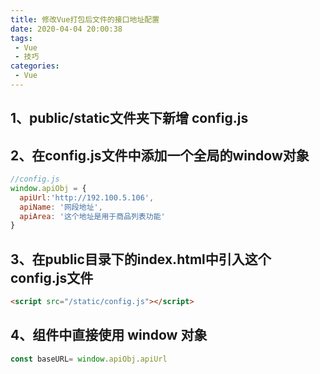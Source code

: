 ```yaml
---
title: 修改Vue打包后文件的接口地址配置
date: 2020-04-04 20:00:38
tags:
 - Vue
 - 技巧
categories: 
 - Vue
---
```

## 1、public/static文件夹下新增 config.js

## 2、在config.js文件中添加一个全局的window对象

```js
//config.js
window.apiObj = {
  apiUrl:'http://192.100.5.106',
  apiName: '网段地址',
  apiArea: '这个地址是用于商品列表功能'
}
```

## 3、在public目录下的index.html中引入这个config.js文件

```html
<script src="/static/config.js"></script>
```

## 4、组件中直接使用 window 对象

```js
const baseURL= window.apiObj.apiUrl
```